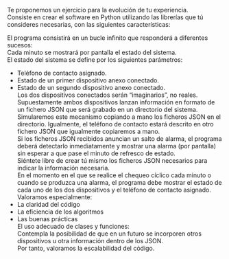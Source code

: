Te proponemos un ejercicio para la evolución de tu experiencia.  
Consiste en crear el software en Python utilizando las librerías que tú consideres necesarias, con las siguientes características:  

El programa consistirá en un bucle infinito que responderá a diferentes sucesos:  
Cada minuto se mostrará por pantalla el estado del sistema.   
El estado del sistema se define por los siguientes parámetros:  
- Teléfono de contacto asignado.  
- Estado de un primer dispositivo anexo conectado.  
- Estado de un segundo dispositivo anexo conectado.  
Los dos dispositivos conectados serán “imaginarios”, no reales. Supuestamente ambos dispositivos lanzan información en formato de un fichero JSON que será grabado en un directorio del sistema.   Simularemos este mecanismo copiando a mano los ficheros JSON en el directorio. Igualmente, el teléfono de contacto estará descrito en otro fichero JSON que igualmente copiaremos a mano.  
Si los ficheros JSON recibidos anuncian un salto de alarma, el programa deberá detectarlo inmediatamente y mostrar una alarma (por pantalla) sin esperar a que pase el minuto de refresco de estado.  
Siéntete libre de crear tú mismo los ficheros JSON necesarios para indicar la información necesaria.  
En el momento en el que se realice el chequeo cíclico cada minuto o cuando se produzca una alarma, el programa debe mostrar el estado de cada uno de los dos dispositivos y el teléfono de contacto asignado.  
Valoramos especialmente:  
- La claridad del código  
- La eficiencia de los algoritmos  
- Las buenas prácticas  
El uso adecuado de clases y funciones:  
Contempla la posibilidad de que en un futuro se incorporen otros dispositivos u otra información dentro de los JSON.  
Por tanto, valoramos la escalabilidad del código.  